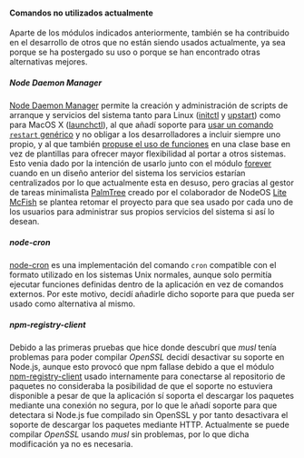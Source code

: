 #### Comandos no utilizados actualmente

Aparte de los módulos indicados anteriormente, también se ha contribuido en el
desarrollo de otros que no están siendo usados actualmente, ya sea porque se ha
postergado su uso o porque se han encontrado otras alternativas mejores.

##### Node Daemon Manager

[Node Daemon Manager](https://github.com/npm/ndm) permite la creación y
administración de scripts de arranque y servicios del sistema tanto para Linux
([initctl](http://linux.die.net/man/8/initctl) y
[upstart](http://upstart.ubuntu.com)) como para MacOS X
([launchctl](http://ss64.com/osx/launchctl.html)), al que añadí soporte para
[usar un comando `restart` genérico](https://github.com/npm/ndm/pull/73) y no
obligar a los desarrolladores a incluir siempre uno propio, y al que también
[propuse el uso de funciones](https://github.com/npm/ndm/issues/78) en una clase
base en vez de plantillas para ofrecer mayor flexibilidad al portar a otros
sistemas. Esto venia dado por la intención de usarlo junto con el módulo
[forever](forever.md) cuando en un diseño anterior del sistema los servicios
estarían centralizados por lo que actualmente esta en desuso, pero gracias al
gestor de tareas minimalista [PalmTree](https://github.com/lite20/PalmTree)
creado por el colaborador de NodeOS [Lite McFish](https://github.com/lite20)
se plantea retomar el proyecto para que sea usado por cada uno de los usuarios
para administrar sus propios servicios del sistema si así lo desean.

##### node-cron

[node-cron](https://github.com/ncb000gt/node-cron) es una implementación del
comando `cron` compatible con el formato utilizado en los sistemas Unix normales,
aunque solo permitía ejecutar funciones definidas dentro de la aplicación en vez
de comandos externos. Por este motivo, decidí añadirle dicho soporte para que
pueda ser usado como alternativa al mismo.

##### npm-registry-client

Debido a las primeras pruebas que hice donde descubrí que *musl* tenía problemas
para poder compilar *OpenSSL* decidí desactivar su soporte en Node.js, aunque
esto provocó que npm fallase debido a que el módulo
[npm-registry-client](https://github.com/piranna/npm-registry-client) usado
internamente para conectarse al repositorio de paquetes no consideraba la
posibilidad de que el soporte no estuviera disponible a pesar de que la
aplicación sí soporta el descargar los paquetes mediante una conexión no segura,
por lo que le añadí soporte para que detectara si Node.js fue compilado sin
OpenSSL y por tanto desactivara el soporte de descargar los paquetes mediante
HTTP. Actualmente se puede compilar *OpenSSL* usando *musl* sin problemas, por
lo que dicha modificación ya no es necesaria.
